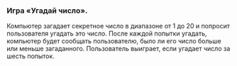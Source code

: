 ### Игра «Угадай число». ###

Компьютер загадает секретное число в диапазоне от 1 до 20 и попросит пользователя угадать это число.
После каждой попытки угадать, компьютер будет сообщать пользователю, было ли его число больше или меньше загаданного.
Пользователь выиграет, если угадает число за шесть попыток.
